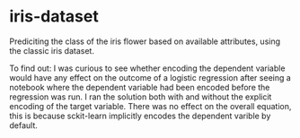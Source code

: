 # iris-dataset
Prediciting the class of the iris flower based on available attributes, using the classic iris dataset.

To find out:
I was curious to see whether encoding the dependent variable would have any effect on the outcome of a logistic regression after seeing a notebook where the dependent variable had been encoded before the regression was run. 
I ran the solution both with and without the explicit encoding of the target variable. There was no effect on the overall equation, this is because sckit-learn implicitly encodes the dependent varible by default.
